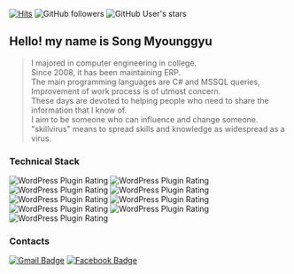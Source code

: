 <!--
### Hi there 👋
**skillvirus/skillvirus** is a ✨ _special_ ✨ repository because its `README.md` (this file) appears on your GitHub profile.

Here are some ideas to get you started:

- 🔭 I’m currently working on ...
- 🌱 I’m currently learning ...
- 👯 I’m looking to collaborate on ...
- 🤔 I’m looking for help with ...
- 💬 Ask me about ...
- 📫 How to reach me: ...
- 😄 Pronouns: ...
- ⚡ Fun fact: ...
-->
[![Hits](https://hits.seeyoufarm.com/api/count/incr/badge.svg?url=https%3A%2F%2Fgithub.com%2Fskillvirus&count_bg=%2379C83D&title_bg=%23555555&icon=&icon_color=%23E7E7E7&title=hits&edge_flat=true)](https://hits.seeyoufarm.com) ![GitHub followers](https://img.shields.io/github/followers/skillvirus?style=flat-square) ![GitHub User's stars](https://img.shields.io/github/stars/skillvirus?color=yellow&style=flat-square)

## Hello! my name is Song Myounggyu

> I majored in computer engineering in college.   
> Since 2008, it has been maintaining ERP.   
> The main programming languages are C# and MSSQL queries, Improvement of work process is of utmost concern.   
> These days are devoted to helping people who need to share the information that I know of.   
> I aim to be someone who can influence and change someone.   
> "skillvirus" means to spread skills and knowledge as widespread as a virus.   

### Technical Stack
![WordPress Plugin Rating](https://img.shields.io/badge/C%23-★★★★☆-green?style=flat-square) ![WordPress Plugin Rating](https://img.shields.io/badge/MSSQL-★★★★☆-blue?style=flat-square) ![WordPress Plugin Rating](https://img.shields.io/badge/JAVA-★★★★☆-yellow?style=flat-square) ![WordPress Plugin Rating](https://img.shields.io/badge/C-★★★☆☆-ff69b4?style=flat-square) ![WordPress Plugin Rating](https://img.shields.io/badge/Python-★★★☆☆-orange?style=flat-square) ![WordPress Plugin Rating](https://img.shields.io/badge/HTML-★★★★☆-9cf?style=flat-square) ![WordPress Plugin Rating](https://img.shields.io/badge/JavaScript-★★★☆☆-blueviolet?style=flat-square) ![WordPress Plugin Rating](https://img.shields.io/badge/Docker-★★★★☆-yellowgreen?style=flat-square) ![WordPress Plugin Rating](https://img.shields.io/badge/Linux-★★★★☆-important?style=flat-square)  

### Contacts
[![Gmail Badge](https://img.shields.io/badge/Gmail-d14836?style=flat-square&logo=Gmail&logoColor=white&link=mailto:skillvirus00@gmail.com)](mailto:skillvirus00@gmail.com) [![Facebook Badge](https://img.shields.io/badge/facebook-1877f2?style=flat-square&logo=facebook&logoColor=white&link=https://www.facebook.com/myeonggyu.song)](https://www.facebook.com/myeonggyu.song)
  
